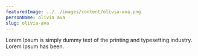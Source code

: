 ```yaml
---
featuredImage: ../../images/content/olivia-ava.png
personName: olivia ava
slug: olivia-ava
---
```


Lorem Ipsum is simply dummy text of the printing and typesetting industry. Lorem Ipsum has been.